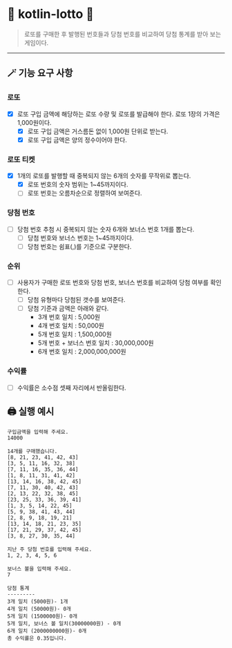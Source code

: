 # 🎊 kotlin-lotto 🎉
> 로또를 구매한 후 발행된 번호들과 당첨 번호를 비교하여 당첨 통계를 받아 보는 게임이다.
---

## 🪄 기능 요구 사항
### 로또
- [X] 로또 구입 금액에 해당하는 로또 수량 및 로또를 발급해야 한다. 로또 1장의 가격은 1,000원이다.
  - [X] 로또 구입 금액은 거스름돈 없이 1,000원 단위로 받는다.
  - [X] 로또 구입 금액은 양의 정수이어야 한다.
### 로또 티켓
- [X] 1개의 로또를 발행할 때 중복되지 않는 6개의 숫자를 무작위로 뽑는다.
  - [X] 로또 번호의 숫자 범위는 1~45까지이다.
  - [ ] 로또 번호는 오름차순으로 정렬하여 보여준다.
### 당첨 번호
- [ ] 당첨 번호 추첨 시 중복되지 않는 숫자 6개와 보너스 번호 1개를 뽑는다.
  - [ ] 당첨 번호와 보너스 번호는 1~45까지이다.
  - [ ] 당첨 번호는 쉼표(,)를 기준으로 구분한다.
### 순위
- [ ] 사용자가 구매한 로또 번호와 당첨 번호, 보너스 번호를 비교하여 당첨 여부를 확인한다.
  - [ ] 당첨 유형마다 당첨된 갯수를 보여준다.
  - [ ] 당첨 기준과 금액은 아래와 같다.
    - 3개 번호 일치 : 5,000원
    - 4개 번호 일치 : 50,000원
    - 5개 번호 일치 : 1,500,000원
    - 5개 번호 + 보너스 번호 일치 : 30,000,000원
    - 6개 번호 일치 : 2,000,000,000원
### 수익률
- [ ] 수익률은 소수점 셋째 자리에서 반올림한다.

## 🖨️ 실행 예시
```
구입금액을 입력해 주세요.
14000

14개를 구매했습니다.
[8, 21, 23, 41, 42, 43]
[3, 5, 11, 16, 32, 38]
[7, 11, 16, 35, 36, 44]
[1, 8, 11, 31, 41, 42]
[13, 14, 16, 38, 42, 45]
[7, 11, 30, 40, 42, 43]
[2, 13, 22, 32, 38, 45]
[23, 25, 33, 36, 39, 41]
[1, 3, 5, 14, 22, 45]
[5, 9, 38, 41, 43, 44]
[2, 8, 9, 18, 19, 21]
[13, 14, 18, 21, 23, 35]
[17, 21, 29, 37, 42, 45]
[3, 8, 27, 30, 35, 44]

지난 주 당첨 번호를 입력해 주세요.
1, 2, 3, 4, 5, 6

보너스 볼을 입력해 주세요.
7

당첨 통계
---------
3개 일치 (5000원)- 1개
4개 일치 (50000원)- 0개
5개 일치 (1500000원)- 0개
5개 일치, 보너스 볼 일치(30000000원) - 0개
6개 일치 (2000000000원)- 0개
총 수익률은 0.35입니다.
```